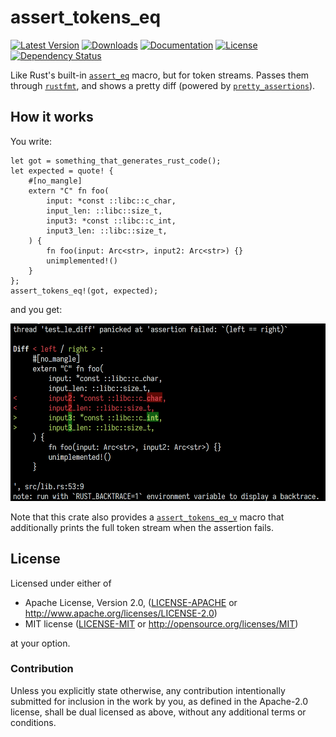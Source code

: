 # assert_tokens_eq

[![Latest Version](https://img.shields.io/crates/v/assert_tokens_eq.svg)][`assert_tokens_eq`]
[![Downloads](https://img.shields.io/crates/d/assert_tokens_eq.svg)][`assert_tokens_eq`]
[![Documentation](https://docs.rs/assert_tokens_eq/badge.svg)][`assert_tokens_eq`/docs]
[![License](https://img.shields.io/crates/l/assert_tokens_eq.svg)][`assert_tokens_eq`/license]
[![Dependency Status](https://deps.rs/repo/github/JohnScience/assert_tokens_eq/status.svg)][`assert_tokens_eq`/dep_status]

Like Rust's built-in [`assert_eq`] macro, but for token streams.
Passes them through [`rustfmt`], and shows a pretty diff (powered by [`pretty_assertions`]).

## How it works

You write:

```rust, ignore
let got = something_that_generates_rust_code();
let expected = quote! {
    #[no_mangle]
    extern "C" fn foo(
        input: *const ::libc::c_char,
        input_len: ::libc::size_t,
        input3: *const ::libc::c_int,
        input3_len: ::libc::size_t,
    ) {
        fn foo(input: Arc<str>, input2: Arc<str>) {}
        unimplemented!()
    }
};
assert_tokens_eq!(got, expected);
```

and you get:

![Screenshot](./screenshot.png)

Note that this crate also provides a [`assert_tokens_eq_v`] macro that additionally prints the full token stream when the assertion fails.

## License

Licensed under either of

* Apache License, Version 2.0, ([LICENSE-APACHE](LICENSE-APACHE) or <http://www.apache.org/licenses/LICENSE-2.0>)
* MIT license ([LICENSE-MIT](LICENSE-MIT) or <http://opensource.org/licenses/MIT>)

at your option.

### Contribution

Unless you explicitly state otherwise, any contribution intentionally
submitted for inclusion in the work by you, as defined in the Apache-2.0
license, shall be dual licensed as above, without any additional terms or
conditions.

[`assert_eq`]: https://doc.rust-lang.org/std/macro.assert_eq.html
[`pretty_assertions`]: https://crates.io/crates/pretty_assertions
[`rustfmt`]: https://github.com/rust-lang/rustfmt#rustfmt----
[`assert_tokens_eq_v`]: https://docs.rs/assert_tokens_eq/latest/assert_tokens_eq/macro.assert_tokens_eq_v.html
[`assert_tokens_eq`]: https://crates.io/crates/assert_tokens_eq
[`assert_tokens_eq`/docs]: https://docs.rs/assert_tokens_eq
[`assert_tokens_eq`/license]: https://github.com/JohnScience/assert_tokens_eq#license
[`assert_tokens_eq`/dep_status]: https://deps.rs/repo/github/JohnScience/assert_tokens_eq
